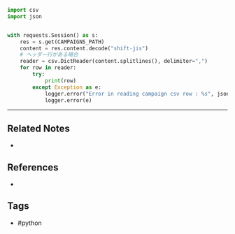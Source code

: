 ```py
import csv
import json


with requests.Session() as s:
	res = s.get(CAMPAIGNS_PATH)  
	content = res.content.decode("shift-jis")  
	# ヘッダー行がある場合
	reader = csv.DictReader(content.splitlines(), delimiter=",")  
	for row in reader:
		try:
			print(row)
		except Exception as e:  
            logger.error("Error in reading campaign csv row : %s", json.dumps(row))
 			logger.error(e)
```

---
## Related Notes
- 

## References
- 

## Tags
- #python 